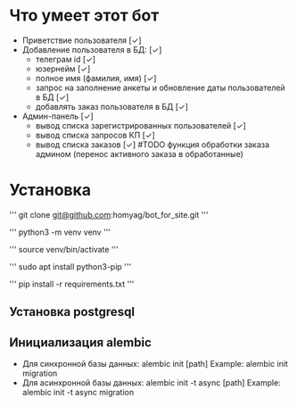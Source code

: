 # Что умеет этот бот

- Приветствие пользователя [✓]
- Добавление пользователя в БД: [✓]
  - телеграм id [✓]
  - юзернейм [✓]
  - полное имя (фамилия, имя) [✓]
  - запрос на заполнение анкеты и обновление даты пользователей в БД [✓]
  - добавлять заказ пользователя в БД [✓]
- Админ-панель [✓]
  - вывод списка зарегистрированных пользователей [✓]
  - вывод списка запросов КП [✓]
  - вывод списка заказов [✓]
  #TODO
  функция обработки заказа админом (перенос активного заказа в обработанные)

# Установка

'''
git clone git@github.com:homyag/bot_for_site.git
'''

'''
python3 -m venv venv
'''

'''
source venv/bin/activate
'''

'''
sudo apt install python3-pip
'''

'''
pip install -r requirements.txt
'''

## Установка postgresql

## Инициализация alembic

- Для синхронной базы данных:
alembic init [path]
Example: alembic init migration
- Для асинхронной базы данных:
alembic init -t async [path]
Example: alembic init -t async migration
